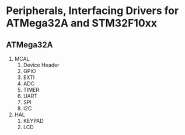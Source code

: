 # Peripherals, Interfacing Drivers for ATMega32A and STM32F10xx

## ATMega32A
1. MCAL
    1. Device Header
    2. GPIO
    3. EXTI
    4. ADC
    5. TIMER
    6. UART
    7. SPI
    8. I2C
2. HAL
    1. KEYPAD
    2. LCD


